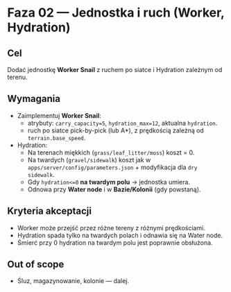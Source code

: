 # Faza 02 — Jednostka i ruch (Worker, Hydration)

## Cel
Dodać jednostkę **Worker Snail** z ruchem po siatce i Hydration zależnym od terenu.

## Wymagania
- Zaimplementuj **Worker Snail**:
  - atrybuty: `carry_capacity=5`, `hydration_max=12`, aktualna `hydration`.
  - ruch po siatce pick-by-pick (lub A*), z prędkością zależną od `terrain.base_speed`.
- Hydration:
  - Na terenach miękkich (`grass/leaf_litter/moss`) koszt = 0.
  - Na twardych (`gravel/sidewalk`) koszt jak w `apps/server/config/parameters.json` + modyfikacja dla `dry sidewalk`.
  - Gdy `hydration<=0` **na twardym polu** → jednostka umiera.
  - Odnowa przy **Water node** i w **Bazie/Kolonii** (gdy powstaną).

## Kryteria akceptacji
- Worker może przejść przez różne tereny z różnymi prędkościami.
- Hydration spada tylko na twardych polach i odnawia się na Water node.
- Śmierć przy 0 hydration na twardym polu jest poprawnie obsłużona.

## Out of scope
- Śluz, magazynowanie, kolonie — dalej.
